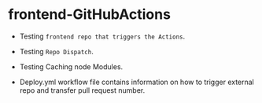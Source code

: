 # frontend-GitHubActions

- Testing `frontend repo that triggers the Actions`.

- Testing `Repo Dispatch`.
- Testing Caching node Modules.
- Deploy.yml workflow file contains information on how to trigger external repo and transfer pull request number.
